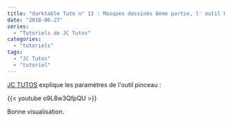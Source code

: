 ```yaml
---
title: "darktable Tuto n° 13 : Masques dessinés 6ème partie, l' outil Pinceau"
date: "2018-06-27"
series:
  - "Tutoriels de JC Tutos"
categories: 
  - "tutoriels"
tags: 
  - "JC Tutos"
  - "tutoriel"
---
```


[JC TUTOS](https://www.youtube.com/channel/UChkmJoz4r375C6F2eym99YQ) explique les paramètres de l'outil pinceau : 

{{< youtube o9L8w3QfpQU >}}

Bonne visualisation.

